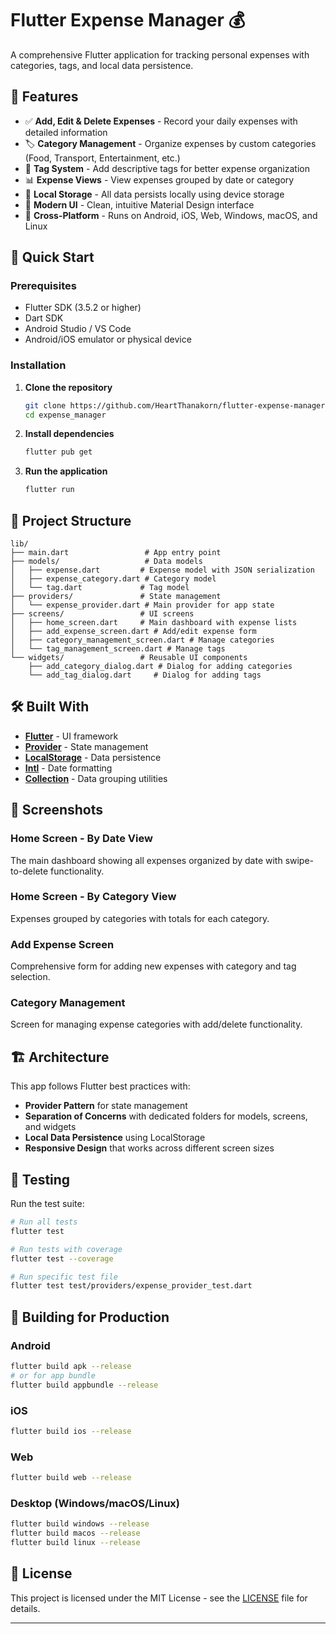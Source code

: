 # Flutter Expense Manager 💰

A comprehensive Flutter application for tracking personal expenses with categories, tags, and local data persistence.

## 📱 Features

- ✅ **Add, Edit & Delete Expenses** - Record your daily expenses with detailed information
- 🏷️ **Category Management** - Organize expenses by custom categories (Food, Transport, Entertainment, etc.)
- 🔖 **Tag System** - Add descriptive tags for better expense organization
- 📊 **Expense Views** - View expenses grouped by date or category
- 💾 **Local Storage** - All data persists locally using device storage
- 🎨 **Modern UI** - Clean, intuitive Material Design interface
- 📱 **Cross-Platform** - Runs on Android, iOS, Web, Windows, macOS, and Linux

## 🚀 Quick Start

### Prerequisites

- Flutter SDK (3.5.2 or higher)
- Dart SDK
- Android Studio / VS Code
- Android/iOS emulator or physical device

### Installation

1. **Clone the repository**

   ```bash
   git clone https://github.com/HeartThanakorn/flutter-expense-manager.git
   cd expense_manager
   ```

2. **Install dependencies**

   ```bash
   flutter pub get
   ```

3. **Run the application**
   ```bash
   flutter run
   ```

## 📂 Project Structure

```
lib/
├── main.dart                 # App entry point
├── models/                   # Data models
│   ├── expense.dart         # Expense model with JSON serialization
│   ├── expense_category.dart # Category model
│   └── tag.dart             # Tag model
├── providers/               # State management
│   └── expense_provider.dart # Main provider for app state
├── screens/                 # UI screens
│   ├── home_screen.dart     # Main dashboard with expense lists
│   ├── add_expense_screen.dart # Add/edit expense form
│   ├── category_management_screen.dart # Manage categories
│   └── tag_management_screen.dart # Manage tags
└── widgets/                 # Reusable UI components
    ├── add_category_dialog.dart # Dialog for adding categories
    └── add_tag_dialog.dart     # Dialog for adding tags
```

## 🛠️ Built With

- **[Flutter](https://flutter.dev/)** - UI framework
- **[Provider](https://pub.dev/packages/provider)** - State management
- **[LocalStorage](https://pub.dev/packages/localstorage)** - Data persistence
- **[Intl](https://pub.dev/packages/intl)** - Date formatting
- **[Collection](https://pub.dev/packages/collection)** - Data grouping utilities

## 📸 Screenshots

### Home Screen - By Date View

The main dashboard showing all expenses organized by date with swipe-to-delete functionality.

### Home Screen - By Category View

Expenses grouped by categories with totals for each category.

### Add Expense Screen

Comprehensive form for adding new expenses with category and tag selection.

### Category Management

Screen for managing expense categories with add/delete functionality.

## 🏗️ Architecture

This app follows Flutter best practices with:

- **Provider Pattern** for state management
- **Separation of Concerns** with dedicated folders for models, screens, and widgets
- **Local Data Persistence** using LocalStorage
- **Responsive Design** that works across different screen sizes

## 🧪 Testing

Run the test suite:

```bash
# Run all tests
flutter test

# Run tests with coverage
flutter test --coverage

# Run specific test file
flutter test test/providers/expense_provider_test.dart
```

## 🚀 Building for Production

### Android

```bash
flutter build apk --release
# or for app bundle
flutter build appbundle --release
```

### iOS

```bash
flutter build ios --release
```

### Web

```bash
flutter build web --release
```

### Desktop (Windows/macOS/Linux)

```bash
flutter build windows --release
flutter build macos --release
flutter build linux --release
```

## 📝 License

This project is licensed under the MIT License - see the [LICENSE](LICENSE) file for details.

---
